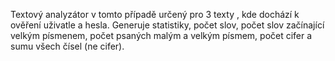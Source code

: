 Textový analyzátor v tomto případě určený pro 3 texty , kde dochází k ověření uživatle a hesla. Generuje statistiky,
počet slov, počet slov začínající velkým písmenem,
počet psaných malým a velkým písmem, počet cifer a sumu všech čísel (ne cifer).
